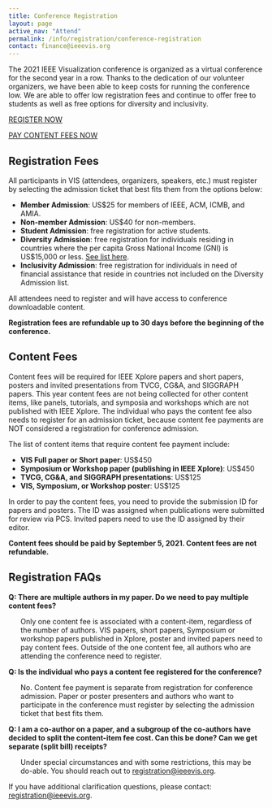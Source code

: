 ```yaml
---
title: Conference Registration
layout: page
active_nav: "Attend"
permalink: /info/registration/conference-registration
contact: finance@ieeevis.org
---
```


The 2021 IEEE Visualization conference is organized as a virtual conference for the second year in a row. Thanks to the dedication of our volunteer organizers, we have been able to keep costs for running the conference low. We are able to offer low registration fees and continue to offer free to students as well as free options for diversity and inclusivity.

<a class="button" href="https://www.eventbrite.com/e/159364715153/">REGISTER NOW</a>

<a class="button" href="https://cvent.me/K0rglW">PAY CONTENT FEES NOW</a>


## Registration Fees 

All participants in VIS (attendees, organizers, speakers, etc.) must register by selecting the admission ticket that best fits them from the options below:

<ul>
  <li> <b>Member Admission</b>: US$25 for members of IEEE, ACM, ICMB, and AMIA.</li>
  <li> <b>Non-member Admission</b>: US$40 for non-members.</li>
  <li> <b>Student Admission</b>: free registration for active students.</li>
  <li> <b>Diversity Admission</b>: free registration for individuals residing in countries where the per capita Gross National Income (GNI) is US$15,000 or less. <a href="https://www.ieee.org/membership/join/emember-countries.html">See list here</a>.</li>
  <li> <b>Inclusivity Admission</b>: free registration for individuals in need of financial assistance that reside in countries not included on the Diversity Admission list.</li>
</ul>

All attendees need to register and will have access to conference downloadable content.

**Registration fees are refundable up to 30 days before the beginning of the conference.**




## Content Fees

Content fees will be required for IEEE Xplore papers and short papers, posters and invited presentations from TVCG, CG&A, and SIGGRAPH papers. This year content fees are not being collected for other content items, like panels, tutorials, and symposia and workshops which are not published with IEEE Xplore. The individual who pays the content fee also needs to register for an admission ticket, because content fee payments are NOT considered a registration for conference admission.

The list of content items that require content fee payment include:
<ul>
  <li> <b>VIS Full paper or Short paper</b>: US$450</li>
  <li> <b>Symposium or Workshop paper (publishing in IEEE Xplore)</b>: US$450</li>
  <li> <b>TVCG, CG&A, and SIGGRAPH presentations</b>: US$125</li>
  <li> <b>VIS, Symposium, or Workshop poster</b>: US$125</li>
</ul>

In order to pay the content fees, you need to provide the submission ID for papers and posters. The ID was assigned when publications were submitted for review via PCS.  Invited papers need to use the ID assigned by their editor.

**Content fees should be paid by September 5, 2021. Content fees are not refundable.**


## Registration FAQs

**Q: There are multiple authors in my paper. Do we need to pay multiple content fees?**
<ul>
Only one content fee is associated with a content-item, regardless of the number of authors. VIS papers, short papers, Symposium or workshop papers published in Xplore, poster and invited papers need to pay content fees. Outside of the one content fee, all authors who are attending the conference need to register.
</ul>

**Q: Is the individual who pays a content fee registered for the conference?**
<ul>
No. Content fee payment is separate from registration for conference admission. Paper or poster presenters and authors who want to participate in the conference must register by selecting the admission ticket that best fits them.
</ul>

**Q: I am a co-author on a paper, and a subgroup of the co-authors have decided to split the content-item fee cost. Can this be done? Can we get separate (split bill) receipts?**
<ul>
Under special circumstances and with some restrictions, this may be do-able. You should reach out to <a href="mailto:registration@ieeevis.org">registration@ieeevis.org</a>.
</ul>

If you have additional clarification questions, please contact: [registration@ieeevis.org](mailto:registration@ieeevis.org).


